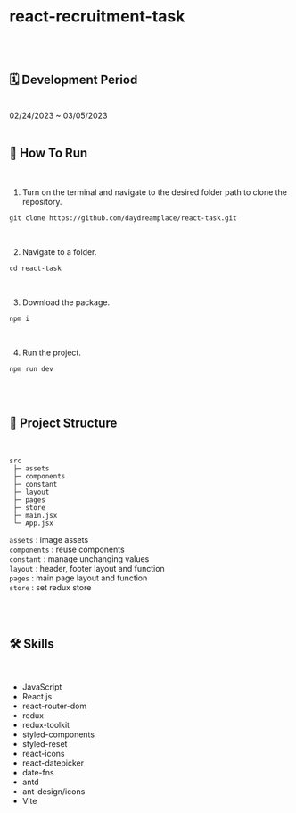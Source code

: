 # react-recruitment-task

<br/><br/>

## 🗓 Development Period

<br />
02/24/2023 ~ 03/05/2023

<br />
<br/>

## 🚧 How To Run

<br />

1.  Turn on the terminal and navigate to the desired folder path to clone the repository.

```
git clone https://github.com/daydreamplace/react-task.git
```

<br />

2.  Navigate to a folder.
```
cd react-task
```

<br />

3.  Download the package.
```
npm i
```
<br />

4.  Run the project.

```
npm run dev
```

<br />
<br />

## 🌲 Project Structure
<br />

```
src
 ├─ assets
 ├─ components
 ├─ constant
 ├─ layout
 ├─ pages
 ├─ store
 ├─ main.jsx
 └─ App.jsx
```

`assets` : image assets
 <br />
`components` : reuse components
<br />
`constant` : manage unchanging values
<br />
`layout` : header, footer layout and function
<br />
`pages` : main page layout and function
<br />
`store` : set redux store
<br />


<br /><br />

## 🛠 Skills

<br />

- JavaScript
- React.js
- react-router-dom
- redux
- redux-toolkit
- styled-components
- styled-reset
- react-icons
- react-datepicker
- date-fns
- antd
- ant-design/icons
- Vite


<br /><br />
